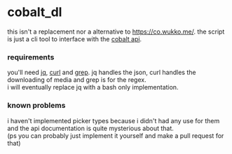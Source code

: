 # cobalt_dl
this isn't a replacement nor a alternative to https://co.wukko.me/. the script is just a cli tool to interface with the [cobalt api](https://github.com/wukko/cobalt).
### requirements
you'll need [jq](https://jqlang.github.io/jq/), [curl](https://github.com/curl/curl) and [grep](https://en.wikipedia.org/wiki/Grep). jq handles the json, curl handles the downloading of media and grep is for the regex. <br /> i will eventually replace jq with a bash only implementation.
### known problems
i haven't implemented picker types because i didn't had any use for them and the api documentation is quite mysterious about that. <br /> (ps you can probably just implement it yourself and make a pull request for that)
